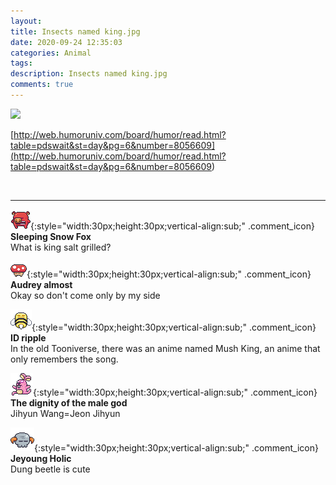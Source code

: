 ```yaml
---
layout: 
title: Insects named king.jpg
date: 2020-09-24 12:35:03
categories: Animal
tags: 
description: Insects named king.jpg
comments: true
---
```


![](https://blog.kakaocdn.net/dn/EKCwy/btqJtZXvQ6i/iKgb1SdswmJlona7CrLR20/img.jpg)

[http://web.humoruniv.com/board/humor/read.html?table=pdswait&st=day&pg=6&number=8056609](<http://web.humoruniv.com/board/humor/read.html?table=pdswait&st=day&pg=6&number=8056609>)

​

* * *

![comment](/assets/character/pig.png){:style="width:30px;height:30px;vertical-align:sub;" .comment_icon} **Sleeping Snow Fox**  
What is king salt grilled?   
  
![comment](/assets/character/mushroom.png){:style="width:30px;height:30px;vertical-align:sub;" .comment_icon} **Audrey almost**  
Okay so don't come only by my side   
  
![comment](/assets/character/bee.png){:style="width:30px;height:30px;vertical-align:sub;" .comment_icon} **ID ripple**  
In the old Tooniverse, there was an anime named Mush King, an anime that only remembers the song.   
  
![comment](/assets/character/bunny.png){:style="width:30px;height:30px;vertical-align:sub;" .comment_icon} **The dignity of the male god**  
Jihyun Wang=Jeon Jihyun   
  
![comment](/assets/character/skull.png){:style="width:30px;height:30px;vertical-align:sub;" .comment_icon} **Jeyoung Holic**  
Dung beetle is cute   
  

